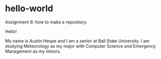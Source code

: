 # hello-world
Assignment 6: how to make a repository. 

Hello!

My name is Austin Hespe and I am a senior at Ball State University. 
I am studying Meteorology as my major with Computer Science and Emergency Management as my minors.
